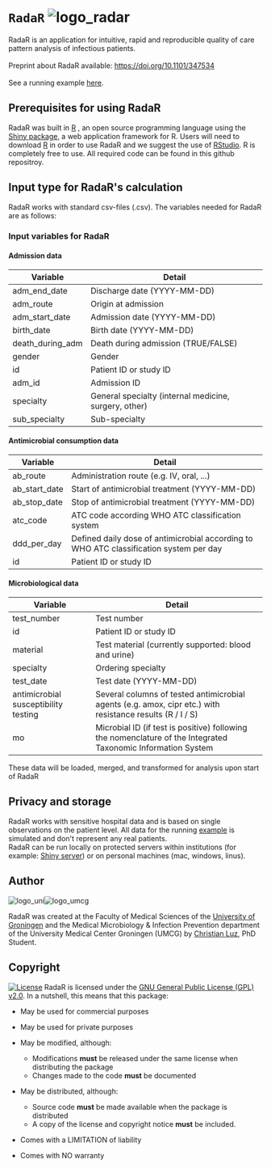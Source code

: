 # `RadaR` ![logo_radar](man/figures/radar.png)
RadaR is an application for intuitive, rapid and reproducible quality of care pattern analysis of infectious patients.
<br>
<br>
Preprint about RadaR available: https://doi.org/10.1101/347534
<br>
<br>
See a running example [here](https://ceefluz.shinyapps.io/radar/).

## Prerequisites for using RadaR
RadaR was built in [R](https://www.r-project.org) , an open source programming language using the [Shiny package](https://shiny.rstudio.com), a web application framework for R. Users will need to download [R](https://cran.uni-muenster.de/) in order to use RadaR and we suggest the use of [RStudio](https://www.rstudio.com). R is completely free to use. All required code can be found in this github repositroy.

## Input type for RadaR's calculation
RadaR works with standard csv-files (.csv). The variables needed for RadaR are as follows:


### Input variables for **RadaR**
#### Admission data
| Variable             	| Detail                                                                           	|
|----------------------	|----------------------------------------------------------------------------------	|
| adm_end_date | Discharge date (YYYY-MM-DD)   |
| adm_route | Origin at admission |
| adm_start_date | Admission date (YYYY-MM-DD)  |
| birth_date | Birth date (YYYY-MM-DD)  |
| death_during_adm | Death during admission (TRUE/FALSE) |
| gender | Gender |
| id | Patient ID or study ID |
| adm_id | Admission ID |
| specialty | General specialty (internal medicine, surgery, other) |
| sub_specialty | Sub-specialty |

#### Antimicrobial consumption data
| Variable             	| Detail                                                                           	|
|----------------------	|----------------------------------------------------------------------------------	|
| ab_route | Administration route (e.g. IV, oral, ...) |
| ab_start_date| Start of antimicrobial treatment (YYYY-MM-DD) |
| ab_stop_date| Stop of antimicrobial treatment (YYYY-MM-DD) |
| atc_code| ATC code according WHO ATC classification system |
| ddd_per_day| Defined daily dose of antimicrobial according to WHO ATC classification system per day|
| id| Patient ID or study ID  |

#### Microbiological data
| Variable             	| Detail                                                                           	|
|----------------------	|----------------------------------------------------------------------------------	|
| test_number | Test number |
| id | Patient ID or study ID |
| material | Test material (currently supported: blood and urine) |
| specialty | Ordering specialty |
| test_date  | Test date (YYYY-MM-DD) |
| antimicrobial susceptibility testing | Several columns of tested antimicrobial agents (e.g. amox, cipr etc.) with resistance results (R / I / S) |
| mo | Microbial ID (if test is positive) following the nomenclature of the Integrated Taxonomic Information System

These data will be loaded, merged, and transformed for analysis upon start of RadaR

## Privacy and storage
RadaR works with sensitive hospital data and is based on single observations on the patient level. All data for the running [example](https://ceefluz.shinyapps.io/radar/) is simulated and don't represent any real patients. 
<br>
RadaR can be run locally on protected servers within institutions (for example: [Shiny server](https://www.rstudio.com/products/shiny/shiny-server/)) or on personal machines (mac, windows, linus).

## Author

![logo_uni](man/figures/logo_en.png)![logo_umcg](man/figures/logo_umcg.png)

RadaR was created at the Faculty of Medical Sciences of the [University of Groningen](https://www.rug.nl/) and the Medical Microbiology & Infection Prevention department of the University Medical Center Groningen (UMCG) by [Christian Luz](https://www.rug.nl/staff/c.f.luz/), PhD Student.

## Copyright
[![License](https://img.shields.io/badge/Licence-GPL%20v2.0-orange.svg)](https://github.com/open-ams/radar/blob/master/LICENSE)
RadaR is licensed under the [GNU General Public License (GPL) v2.0](https://github.com/open-ams/radar/blob/master/LICENSE). In a nutshell, this means that this package:

- May be used for commercial purposes

- May be used for private purposes

- May be modified, although:

  - Modifications **must** be released under the same license when distributing the package
  - Changes made to the code **must** be documented

- May be distributed, although:

  - Source code **must** be made available when the package is distributed
  - A copy of the license and copyright notice **must** be included.

- Comes with a LIMITATION of liability

- Comes with NO warranty

